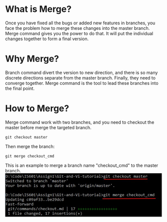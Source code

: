 # What is Merge?
Once you have fixed all the bugs or added new features in branches, you face the problem how to merge these changes into the master branch. Merge command gives you the power to do that. It will put the individual changes together to form a final version.

# Why Merge?
Branch command divert the version to new direction, and there is so many discrete directions separate from the master branch. Finally, they need to converge together. Merge command is the tool to lead these branches into the final point.

# How to Merge?
Merge command work with two branches, and you need to checkout the master before merge the targeted branch.

```git
git checkout master
```

Then merge the branch:

```git
git merge checkout_cmd
```

This is an example to merge a branch name "checkout_cmd" to the master branch.
![merge](/git/img/merge.jpg)



